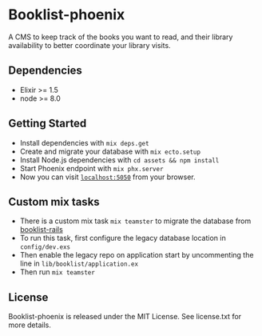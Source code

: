 # Booklist-phoenix

A CMS to keep track of the books you want to read, and their library availability to better coordinate your library visits.

## Dependencies

* Elixir >= 1.5
* node >= 8.0

## Getting Started

* Install dependencies with `mix deps.get`
* Create and migrate your database with `mix ecto.setup`
* Install Node.js dependencies with `cd assets && npm install`
* Start Phoenix endpoint with `mix phx.server`
* Now you can visit [`localhost:5050`](http://localhost:5050) from your browser.

## Custom mix tasks

* There is a custom mix task `mix teamster` to migrate the database from [booklist-rails](https://github.com/allen-garvey/booklist-rails)
* To run this task, first configure the legacy database location in `config/dev.exs`
* Then enable the legacy repo on application start by uncommenting the line in `lib/booklist/application.ex`
* Then run `mix teamster`

## License

Booklist-phoenix is released under the MIT License. See license.txt for more details.